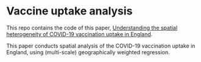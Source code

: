 # Vaccine uptake analysis
This repo contains the code of this paper, [Understanding the spatial heterogeneity of COVID-19 vaccination uptake in England](https://bmcpublichealth.biomedcentral.com/articles/10.1186/s12889-023-15801-w). 

This paper conducts spatial analysis of the COVID-19 vaccination uptake in England, using (multi-scale) geographically weighted regression.
